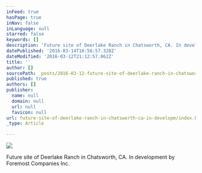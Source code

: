 ```yaml
---
inFeed: true
hasPage: true
inNav: false
inLanguage: null
starred: false
keywords: []
description: 'Future site of Deerlake Ranch in Chatsworth, CA. In development by Foremost Companies Inc.'
datePublished: '2016-03-14T16:56:57.328Z'
dateModified: '2016-03-12T21:12:57.062Z'
title: ''
author: []
sourcePath: _posts/2016-03-12-future-site-of-deerlake-ranch-in-chatsworth-ca-in-developm.md
published: true
authors: []
publisher:
  name: null
  domain: null
  url: null
  favicon: null
url: future-site-of-deerlake-ranch-in-chatsworth-ca-in-developm/index.html
_type: Article

---
```

![](https://the-grid-user-content.s3-us-west-2.amazonaws.com/2c89623c-a4a9-453f-97db-689bb56db13e.jpg)

Future site of Deerlake Ranch in Chatsworth, CA. In development by Foremost Companies Inc.